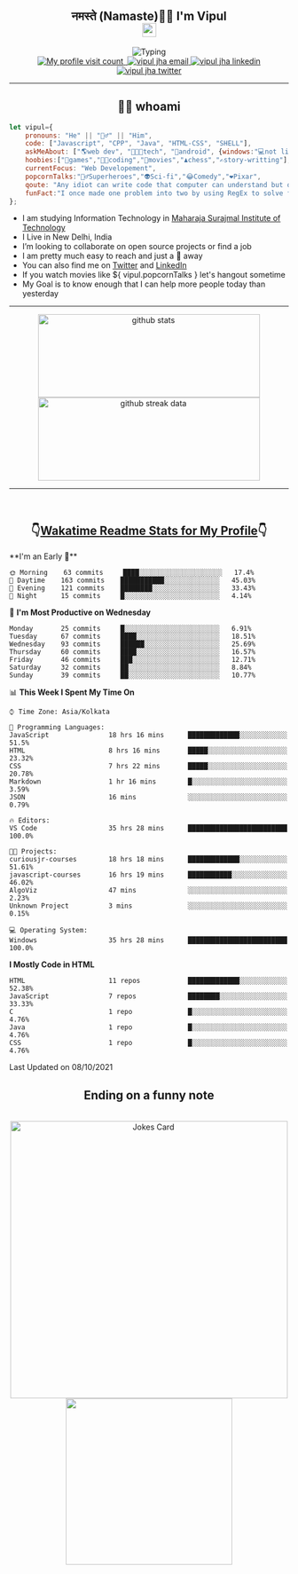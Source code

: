 <h2 align="center">नमस्ते (Namaste)🙏🏻 I'm Vipul<br><img src="https://media.giphy.com/media/hvRJCLFzcasrR4ia7z/giphy.gif" width="25px"></h2>
<div align=center>
<img src="https://readme-typing-svg.herokuapp.com?font=Fira+Code&color=A020E3&center=true&vCenter=true&lines=Web+Developement;Watching+Movies+and+shows;Javascript;Cricket;Linux" alt="Typing">
</div>
<div align=center>
<a href="https://github.com/thevipuljha">
    <img src="https://komarev.com/ghpvc/?username=thevipuljha&color=800080&label=Love+You&style=flat-square" alt="My profile visit count">
</a>
<a href="https://vipuljha.netlify.app">
    <img src="https://img.shields.io/static/v1?label=&style=flat-square&&message=Portfolio&color=339E37" alt="">
</a>
<a href="mailto:vipuljha1142@gmail.com">
    <img src="https://img.shields.io/static/v1?label=&style=flat-square&logoWidth=14&message=vipuljha1142@gmail.com&logo=gmail&labelColor=white&logoColor=EA4335&color=EA4335" alt="vipul jha email">
</a>
<a href="https://www.linkedin.com/in/thevipuljha">
    <img src="https://img.shields.io/static/v1?label=&style=flat-square&logoWidth=14&message=thevipuljha&logo=linkedin&labelColor=white&logoColor=0A66C2&color=0A66C2" alt="vipul jha linkedin">
</a>
<a href="https://twitter.com/thevipuljha">
    <img src="https://img.shields.io/static/v1?label=&style=flat-square&logoWidth=14&message=thevipuljha&logo=twitter&labelColor=white&logoColor=1DA1F2&color=1DA1F2" alt="vipul jha twitter">
</a>
</div>
<hr>
<h2 align="center"> 👨‍💻 whoami</h2>

```javascript
let vipul={
    pronouns: "He" || "🙋‍♂️" || "Him",
    code: ["Javascript", "CPP", "Java", "HTML-CSS", "SHELL"],
    askMeAbout: ["🌎web dev", "👨🏼‍💻tech", "📱android", {windows:"💻not literally"}],
    hoobies:["🏏games","👨‍💻coding","🍿movies","♟️chess","✍️story-writting"],
    currentFocus: "Web Developement",
    popcornTalks:"🦸‍♂️Superheroes","👽Sci-fi","😂Comedy","❤️Pixar",
    qoute: "Any idiot can write code that computer can understand but only good developers can write code that humans can understand",
    funFact:"I once made one problem into two by using RegEx to solve first problem"
};
```

- I am studying Information Technology in [Maharaja Surajmal Institute of Technology](https://www.msit.in/)
- I Live in New Delhi, India
- I’m looking to collaborate on open source projects or find a job
- I am pretty much easy to reach and just a 👋 away
- You can also find me on [Twitter](https://twitter.com/thevipuljha) and [LinkedIn](https://www.linkedin.com/in/thevipuljha)
- If you watch movies like ${ vipul.popcornTalks } let's hangout sometime
- My Goal is to know enough that I can help more people today than yesterday
<hr>
<div align=center>
<a href="https://github.com/anuraghazra/github-readme-stats"><img src = "https://github-readme-stats.vercel.app/api?username=thevipuljha&show_icons=true&count_private=true&custom_title=MY+GITHUB+DATA&theme=radical&border_color=753778"  alt="github stats" height="150" width="400"></a>
<a href="https://github.com/DenverCoder1/github-readme-streak-stats"><img src = "http://github-readme-streak-stats.herokuapp.com?user=thevipuljha&theme=radical&fire=FFE608&border=753778" alt="github streak data" height="150" width="400"></a>
</div>
<hr>
<br>

<h2 align=center>👇<a href="https://wakatime.com/">Wakatime </a><a href="https://github.com/anmol098/waka-readme-stats">Readme Stats for My Profile</a>👇</h2>
<!--START_SECTION:waka-->
**I'm an Early 🐤** 

```text
🌞 Morning    63 commits     ████░░░░░░░░░░░░░░░░░░░░░   17.4% 
🌆 Daytime    163 commits    ███████████░░░░░░░░░░░░░░   45.03% 
🌃 Evening    121 commits    ████████░░░░░░░░░░░░░░░░░   33.43% 
🌙 Night      15 commits     █░░░░░░░░░░░░░░░░░░░░░░░░   4.14%

```
📅 **I'm Most Productive on Wednesday** 

```text
Monday       25 commits     █░░░░░░░░░░░░░░░░░░░░░░░░   6.91% 
Tuesday      67 commits     ████░░░░░░░░░░░░░░░░░░░░░   18.51% 
Wednesday    93 commits     ██████░░░░░░░░░░░░░░░░░░░   25.69% 
Thursday     60 commits     ████░░░░░░░░░░░░░░░░░░░░░   16.57% 
Friday       46 commits     ███░░░░░░░░░░░░░░░░░░░░░░   12.71% 
Saturday     32 commits     ██░░░░░░░░░░░░░░░░░░░░░░░   8.84% 
Sunday       39 commits     ██░░░░░░░░░░░░░░░░░░░░░░░   10.77%

```


📊 **This Week I Spent My Time On** 

```text
⌚︎ Time Zone: Asia/Kolkata

💬 Programming Languages: 
JavaScript               18 hrs 16 mins      █████████████░░░░░░░░░░░░   51.5% 
HTML                     8 hrs 16 mins       █████░░░░░░░░░░░░░░░░░░░░   23.32% 
CSS                      7 hrs 22 mins       █████░░░░░░░░░░░░░░░░░░░░   20.78% 
Markdown                 1 hr 16 mins        █░░░░░░░░░░░░░░░░░░░░░░░░   3.59% 
JSON                     16 mins             ░░░░░░░░░░░░░░░░░░░░░░░░░   0.79%

🔥 Editors: 
VS Code                  35 hrs 28 mins      █████████████████████████   100.0%

🐱‍💻 Projects: 
curiousjr-courses        18 hrs 18 mins      █████████████░░░░░░░░░░░░   51.61% 
javascript-courses       16 hrs 19 mins      ███████████░░░░░░░░░░░░░░   46.02% 
AlgoViz                  47 mins             ░░░░░░░░░░░░░░░░░░░░░░░░░   2.23% 
Unknown Project          3 mins              ░░░░░░░░░░░░░░░░░░░░░░░░░   0.15%

💻 Operating System: 
Windows                  35 hrs 28 mins      █████████████████████████   100.0%

```

**I Mostly Code in HTML** 

```text
HTML                     11 repos            █████████████░░░░░░░░░░░░   52.38% 
JavaScript               7 repos             ████████░░░░░░░░░░░░░░░░░   33.33% 
C                        1 repo              █░░░░░░░░░░░░░░░░░░░░░░░░   4.76% 
Java                     1 repo              █░░░░░░░░░░░░░░░░░░░░░░░░   4.76% 
CSS                      1 repo              █░░░░░░░░░░░░░░░░░░░░░░░░   4.76%

```



 Last Updated on 08/10/2021
<!--END_SECTION:waka-->

<div align=center>
<h2 align=center> Ending on a funny note</h2>
<br>
<img src="https://readme-jokes.vercel.app/api?theme=tokyonight" alt="Jokes Card" width="500"/>
<br>
<img src="https://media.giphy.com/media/3o6Zt6KHxJTbXCnSvu/giphy.gif" width="300"/>
</div>
